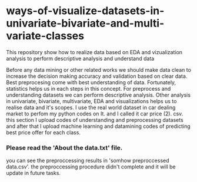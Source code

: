 # ways-of-visualize-datasets-in-univariate-bivariate-and-multi-variate-classes
This repository show how to realize data based on EDA and vizualization analysis to perform descriptive analysis and understand data

Before any data mining or other related works we should make data clean to increase the decision making accuracy and validation based on clear data.
Best preprocesing come with best understanding of data. Fortunately, statistics helps us in each steps in this concept. For preprocess and understanding datasets we can perform descriptive analysis. Other analysis in univariate, bivariate, multivariate, EDA and visualizations helps us to realise data and it's scopes.
I use the real world dataset in car dealing market to perfom my python codes on It. and I called it car price (2). csv.
this section I upload codes of understanding and preprocessing datasets and after that I upload machine learning and datamining codes of predicting best price offer for each class.

### Please read the 'About the data.txt' file.

you can see the preproccessing results in 'somhow preproccessed data.csv'. the preproccessing procedure didn't complete and it will be update in future tasks.
